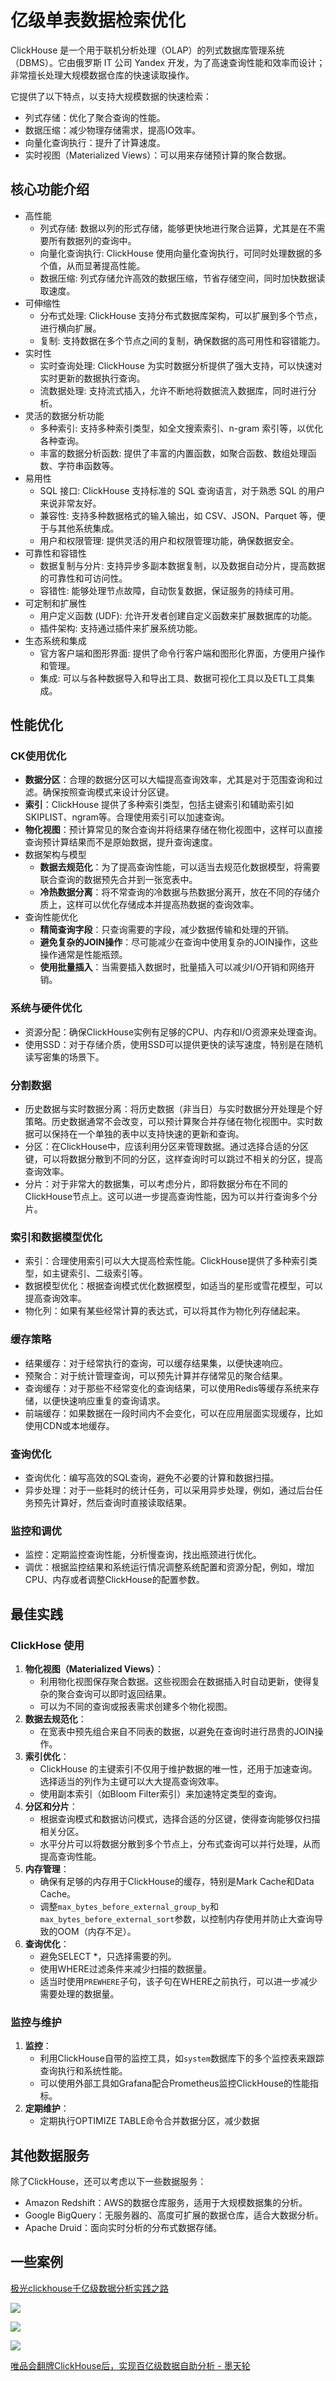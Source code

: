 # 亿级单表数据检索优化

ClickHouse 是一个用于联机分析处理（OLAP）的列式数据库管理系统（DBMS）。它由俄罗斯 IT 公司 Yandex 开发，为了高速查询性能和效率而设计；非常擅长处理大规模数据仓库的快速读取操作。

它提供了以下特点，以支持大规模数据的快速检索：

+ 列式存储：优化了聚合查询的性能。
+ 数据压缩：减少物理存储需求，提高IO效率。
+ 向量化查询执行：提升了计算速度。
+ 实时视图（Materialized Views）：可以用来存储预计算的聚合数据。

## 核心功能介绍
+ 高性能
    - 列式存储: 数据以列的形式存储，能够更快地进行聚合运算，尤其是在不需要所有数据列的查询中。
    - 向量化查询执行: ClickHouse 使用向量化查询执行，可同时处理数据的多个值，从而显著提高性能。
    - 数据压缩: 列式存储允许高效的数据压缩，节省存储空间，同时加快数据读取速度。
+ 可伸缩性
    - 分布式处理: ClickHouse 支持分布式数据库架构，可以扩展到多个节点，进行横向扩展。
    - 复制: 支持数据在多个节点之间的复制，确保数据的高可用性和容错能力。
+ 实时性
    - 实时查询处理: ClickHouse 为实时数据分析提供了强大支持，可以快速对实时更新的数据执行查询。
    - 流数据处理: 支持流式插入，允许不断地将数据流入数据库，同时进行分析。
+ 灵活的数据分析功能
    - 多种索引: 支持多种索引类型，如全文搜索索引、n-gram 索引等，以优化各种查询。
    - 丰富的数据分析函数: 提供了丰富的内置函数，如聚合函数、数组处理函数、字符串函数等。
+ 易用性
    - SQL 接口: ClickHouse 支持标准的 SQL 查询语言，对于熟悉 SQL 的用户来说非常友好。
    - 兼容性: 支持多种数据格式的输入输出，如 CSV、JSON、Parquet 等，便于与其他系统集成。
    - 用户和权限管理: 提供灵活的用户和权限管理功能，确保数据安全。
+ 可靠性和容错性
    - 数据复制与分片: 支持异步多副本数据复制，以及数据自动分片，提高数据的可靠性和可访问性。
    - 容错性: 能够处理节点故障，自动恢复数据，保证服务的持续可用。
+ 可定制和扩展性
    - 用户定义函数 (UDF): 允许开发者创建自定义函数来扩展数据库的功能。
    - 插件架构: 支持通过插件来扩展系统功能。
+ 生态系统和集成
    - 官方客户端和图形界面: 提供了命令行客户端和图形化界面，方便用户操作和管理。
    - 集成: 可以与各种数据导入和导出工具、数据可视化工具以及ETL工具集成。

## 性能优化
### CK使用优化
+ **数据分区**：合理的数据分区可以大幅提高查询效率，尤其是对于范围查询和过滤。确保按照查询模式来设计分区键。
+ **索引**：ClickHouse 提供了多种索引类型，包括主键索引和辅助索引如SKIPLIST、ngram等。合理使用索引可以加速查询。
+ **物化视图**：预计算常见的聚合查询并将结果存储在物化视图中，这样可以直接查询预计算结果而不是原始数据，提升查询速度。
+ 数据架构与模型
    - **数据去规范化**：为了提高查询性能，可以适当去规范化数据模型，将需要联合查询的数据预先合并到一张宽表中。
    - **冷热数据分离**：将不常查询的冷数据与热数据分离开，放在不同的存储介质上，这样可以优化存储成本并提高热数据的查询效率。
+ 查询性能优化
    - **精简查询字段**：只查询需要的字段，减少数据传输和处理的开销。
    - **避免复杂的JOIN操作**：尽可能减少在查询中使用复杂的JOIN操作，这些操作通常是性能瓶颈。
    - **使用批量插入**：当需要插入数据时，批量插入可以减少I/O开销和网络开销。

### 系统与硬件优化
+ 资源分配：确保ClickHouse实例有足够的CPU、内存和I/O资源来处理查询。
+ 使用SSD：对于存储介质，使用SSD可以提供更快的读写速度，特别是在随机读写密集的场景下。

### 分割数据
+ 历史数据与实时数据分离：将历史数据（非当日）与实时数据分开处理是个好策略。历史数据通常不会改变，可以预计算聚合并存储在物化视图中。实时数据可以保持在一个单独的表中以支持快速的更新和查询。
+ 分区：在ClickHouse中，应该利用分区来管理数据。通过选择合适的分区键，可以将数据分散到不同的分区，这样查询时可以跳过不相关的分区，提高查询效率。
+ 分片：对于非常大的数据集，可以考虑分片，即将数据分布在不同的ClickHouse节点上。这可以进一步提高查询性能，因为可以并行查询多个分片。

### 索引和数据模型优化
+ 索引：合理使用索引可以大大提高检索性能。ClickHouse提供了多种索引类型，如主键索引、二级索引等。
+ 数据模型优化：根据查询模式优化数据模型，如适当的星形或雪花模型，可以提高查询效率。
+ 物化列：如果有某些经常计算的表达式，可以将其作为物化列存储起来。

### 缓存策略
+ 结果缓存：对于经常执行的查询，可以缓存结果集，以便快速响应。
+ 预聚合：对于统计管理查询，可以预先计算并存储常见的聚合结果。
+ 查询缓存：对于那些不经常变化的查询结果，可以使用Redis等缓存系统来存储，以便快速响应重复的查询请求。
+ 前端缓存：如果数据在一段时间内不会变化，可以在应用层面实现缓存，比如使用CDN或本地缓存。

### 查询优化
+ 查询优化：编写高效的SQL查询，避免不必要的计算和数据扫描。
+ 异步处理：对于一些耗时的统计任务，可以采用异步处理，例如，通过后台任务预先计算好，然后查询时直接读取结果。

### 监控和调优
+ 监控：定期监控查询性能，分析慢查询，找出瓶颈进行优化。
+ 调优：根据监控结果和系统运行情况调整系统配置和资源分配，例如，增加CPU、内存或者调整ClickHouse的配置参数。

## 最佳实践
### ClickHose 使用
1.  **物化视图（Materialized Views）**： 
    - 利用物化视图保存聚合数据。这些视图会在数据插入时自动更新，使得复杂的聚合查询可以即时返回结果。
    - 可以为不同的查询或报表需求创建多个物化视图。
2.  **数据去规范化**： 
    - 在宽表中预先组合来自不同表的数据，以避免在查询时进行昂贵的JOIN操作。
3.  **索引优化**： 
    - ClickHouse 的主键索引不仅用于维护数据的唯一性，还用于加速查询。选择适当的列作为主键可以大大提高查询效率。
    - 使用副本索引（如Bloom Filter索引）来加速特定类型的查询。
4.  **分区和分片**： 
    - 根据查询模式和数据访问模式，选择合适的分区键，使得查询能够仅扫描相关分区。
    - 水平分片可以将数据分散到多个节点上，分布式查询可以并行处理，从而提高查询性能。
5.  **内存管理**： 
    - 确保有足够的内存用于ClickHouse的缓存，特别是Mark Cache和Data Cache。
    - 调整`max_bytes_before_external_group_by`和`max_bytes_before_external_sort`参数，以控制内存使用并防止大查询导致的OOM（内存不足）。
6.  **查询优化**： 
    - 避免SELECT *，只选择需要的列。
    - 使用WHERE过滤条件来减少扫描的数据量。
    - 适当时使用`PREWHERE`子句，该子句在WHERE之前执行，可以进一步减少需要处理的数据量。

### 监控与维护
1.  **监控**： 
    - 利用ClickHouse自带的监控工具，如`system`数据库下的多个监控表来跟踪查询执行和系统性能。
    - 可以使用外部工具如Grafana配合Prometheus监控ClickHouse的性能指标。
2.  **定期维护**： 
    - 定期执行OPTIMIZE TABLE命令合并数据分区，减少数据

## 其他数据服务
除了ClickHouse，还可以考虑以下一些数据服务：

+ Amazon Redshift：AWS的数据仓库服务，适用于大规模数据集的分析。
+ Google BigQuery：无服务器的、高度可扩展的数据仓库，适合大数据分析。
+ Apache Druid：面向实时分析的分布式数据存储。

## 一些案例
[极光clickhouse千亿级数据分析实践之路](https://m.jiguang.cn/blog/8)

![](https://cdn.nlark.com/yuque/0/2024/png/343806/1704429340360-1b95ad31-54b4-4991-94b1-934a89758525.png)

![](https://cdn.nlark.com/yuque/0/2024/png/343806/1704450700857-9e1a4d7f-6562-4c30-a2fd-5f91ddc46f79.png)

![](https://cdn.nlark.com/yuque/0/2024/png/343806/1704450713900-c871a094-3673-47a7-b2b9-dadd89369cae.png)

[唯品会翻牌ClickHouse后，实现百亿级数据自助分析 - 墨天轮](https://www.modb.pro/db/70767)

